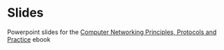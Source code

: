 # Slides

Powerpoint slides for the [Computer Networking Principles, Protocols and Practice](https://www.computer-networking.info) ebook
